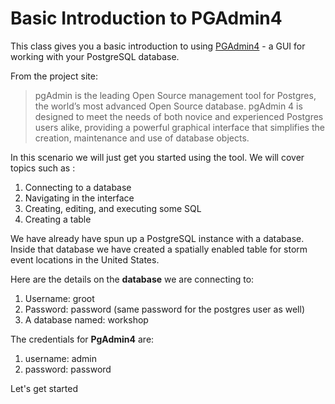 # Basic Introduction to PGAdmin4

This class gives you a basic introduction to using [PGAdmin4](https://www.pgadmin.org/) - a GUI for working with your PostgreSQL database.

From the project site:

> pgAdmin is the leading Open Source management tool for Postgres, the world’s most advanced Open Source database. pgAdmin 4 is designed to meet the needs of both novice and experienced Postgres users alike, providing a powerful graphical interface that simplifies the creation, maintenance and use of database objects.

In this scenario we will just get you started using the tool. We will cover topics such as :
1. Connecting to a database
1. Navigating in the interface
1. Creating, editing, and executing some SQL
1. Creating a table

We have already have spun up a PostgreSQL instance with a database. Inside that database we have created a spatially enabled table for storm event locations in the United States.

Here are the details on the **database** we are connecting to:
1. Username: groot
1. Password: password (same password for the postgres user as well)
1. A database named: workshop

The credentials for **PgAdmin4** are:
1. username: admin
2. password: password

 Let's get started
